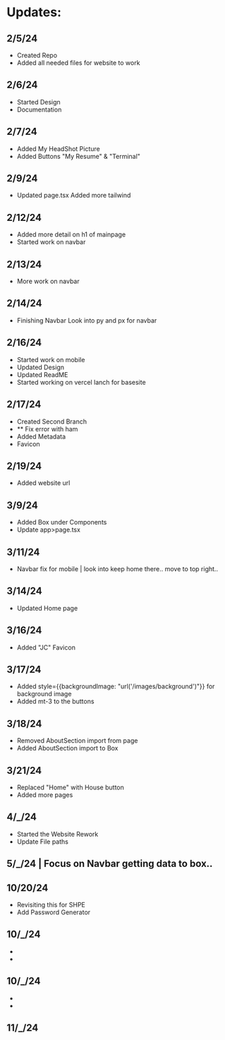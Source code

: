 # Updates:

## 2/5/24
- Created Repo
- Added all needed files for website to work

## 2/6/24
- Started Design
- Documentation 

## 2/7/24 
- Added My HeadShot Picture
- Added Buttons
    "My Resume" & "Terminal"

## 2/9/24
- Updated page.tsx 
    Added more tailwind

## 2/12/24
- Added more detail on h1 of mainpage
- Started work on navbar

## 2/13/24
- More work on navbar

## 2/14/24
- Finishing Navbar
    Look into py and px for navbar

## 2/16/24
- Started work on mobile
- Updated Design
- Updated ReadME
- Started working on vercel lanch for basesite

## 2/17/24
- Created Second Branch
- ** Fix error with ham
- Added Metadata
- Favicon

## 2/19/24
- Added website url 

## 3/9/24
- Added Box under Components
- Update app>page.tsx

## 3/11/24 
- Navbar fix for mobile | look into keep home there.. move to top right..

## 3/14/24
- Updated Home page 

## 3/16/24
- Added "JC" Favicon

## 3/17/24
- Added style={{backgroundImage: "url('/images/background')"}} for background image
- Added mt-3 to the buttons

## 3/18/24
- Removed AboutSection import from page
- Added AboutSection import to Box

## 3/21/24
- Replaced "Home" with House button
- Added more pages

## 4/_/24
- Started the Website Rework
- Update File paths

## 5/_/24 | Focus on Navbar getting data to box.. 


## 10/20/24
- Revisiting this for SHPE
- Add Password Generator

## 10/_/24
-
-

## 10/_/24
-
-

## 11/_/24